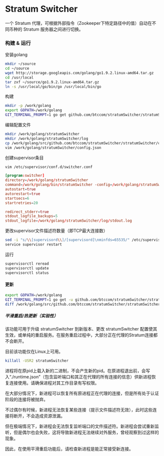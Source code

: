 # Stratum Switcher

一个 Stratum 代理，可根据外部指令（Zookeeper下特定路径中的值）自动在不同币种的 Stratum 服务器之间进行切换。

### 构建 & 运行

安装golang

```bash
mkdir ~/source
cd ~/source
wget http://storage.googleapis.com/golang/go1.9.2.linux-amd64.tar.gz
cd /usr/local
tar zxf ~/source/go1.9.2.linux-amd64.tar.gz
ln -s /usr/local/go/bin/go /usr/local/bin/go
```

构建

```bash
mkdir -p /work/golang
export GOPATH=/work/golang
GIT_TERMINAL_PROMPT=1 go get github.com/btccom/stratumSwitcher/stratumSwitcher
```

编辑配置文件

```bash
mkdir /work/golang/stratumSwitcher
mkdir /work/golang/stratumSwitcher/log
cp /work/golang/src/github.com/btccom/stratumSwitcher/stratumSwitcher/config.default.json /work/golang/stratumSwitcher/config.json
vim /work/golang/stratumSwitcher/config.json
```

创建supervisor条目

```bash
vim /etc/supervisor/conf.d/switcher.conf
```

```conf
[program:switcher]
directory=/work/golang/stratumSwitcher
command=/work/golang/bin/stratumSwitcher -config=/work/golang/stratumSwitcher/config.json -log_dir=/work/golang/stratumSwitcher/log -v 2
autostart=true
autorestart=true
startsecs=6
startretries=20

redirect_stderr=true
stdout_logfile_backups=5
stdout_logfile=/work/golang/stratumSwitcher/log/stdout.log
```

更改supervisor文件描述符数量（即TCP最大连接数）
```bash
sed -i "s/\\[supervisord\\]/[supervisord]\nminfds=65535/" /etc/supervisor/supervisord.conf
service supervisor restart
```

运行

```bash
supervisorctl reread
supervisorctl update
supervisorctl status
```

#### 更新

```bash
export GOPATH=/work/golang
GIT_TERMINAL_PROMPT=1 go get -u github.com/btccom/stratumSwitcher/stratumSwitcher
diff /work/golang/src/github.com/btccom/stratumSwitcher/stratumSwitcher/config.default.json /work/golang/stratumSwitcher/config.json
```

##### 平滑重启/热更新（实验性）

该功能可用于升级 stratumSwitcher 到新版本、更改 stratumSwitcher 配置使其生效，或单纯的重启服务。在服务重启过程中，大部分正在代理的Stratum连接都不会断开。

目前该功能仅在Linux上可用。

```bash
killall -USR2 stratumSwitcher
```

进程将在原pid上载入新的二进制，不会产生新的pid。在原进程退出前，会写入“./runtime.json”（包含监听端口和其正在代理的所有连接的信息）供新进程恢复连接使用。请确保进程对其工作目录有写权限。

在大部分情况下，新进程可以恢复所有原进程正在代理的连接，但是所有处于认证阶段的连接将被抛弃。

不过偶尔有时候，新进程无法恢复某些连接（提示文件描述符无效），此时这些连接将断开，不会造成资源泄漏。

但在极端情况下，新进程会无法恢复监听端口的文件描述符。新进程会尝试重新监听，但是偶尔也会失败，这将导致新进程无法继续对外服务，曾经观察到过这样的现象。

因此，在使用平滑重启功能后，请检查新进程是能正常接受新连接。

